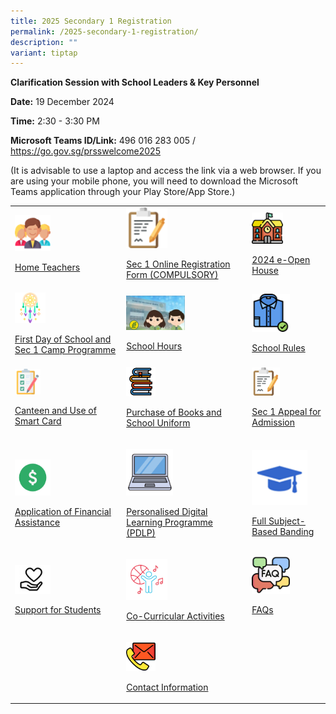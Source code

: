 ```yaml
---
title: 2025 Secondary 1 Registration
permalink: /2025-secondary-1-registration/
description: ""
variant: tiptap
---
```

<p><strong>Clarification Session with School Leaders &amp; Key Personnel</strong>
</p>
<p><strong>Date:</strong> 19 December 2024</p>
<p><strong>Time:</strong> 2:30 - 3:30 PM</p>
<p><strong>Microsoft Teams ID/Link:</strong> 496 016 283 005 / <a href="https://go.gov.sg/prsswelcome2025" rel="noopener noreferrer nofollow" target="_blank">https://go.gov.sg/prsswelcome2025</a>
</p>
<p>(It is advisable to use a laptop and access the link via a web browser.
If you are using your mobile phone, you will need to download the Microsoft
Teams application through your Play Store/App Store.)</p>
<table style="minWidth: 75px">
<colgroup>
<col>
<col>
<col>
</colgroup>
<tbody>
<tr>
<td rowspan="1" colspan="1">
<div class="isomer-image-wrapper">
<img style="width: 35%;" height="auto" width="100%" src="/images/Sec%201%20Registration/Key_Personnel.png">
</div>
<p><a href="/files/Sec 1 Registration/Home_Teachers.pdf" rel="noopener noreferrer nofollow" target="_blank">Home Teachers</a>
</p>
</td>
<td rowspan="1" colspan="1">
<div class="isomer-image-wrapper">
<img style="width: 35%;" height="auto" width="100%" src="/images/Sec%201%20Registration/Online_Registration.png">
</div>
<p><a href="https://form.gov.sg/6743c463134eac173226e9e6" rel="noopener noreferrer nofollow" target="_blank">Sec 1 Online Registration Form (COMPULSORY)</a>
</p>
</td>
<td rowspan="1" colspan="1">
<div class="isomer-image-wrapper">
<img style="width: 45%;" height="auto" width="100%" src="/images/Sec%201%20Registration/2023_e_Open_House.png">
</div>
<p><a href="/openhouse2024" rel="noopener noreferrer nofollow" target="_blank">2024 e-Open House</a>
</p>
</td>
</tr>
<tr>
<td rowspan="1" colspan="1">
<div class="isomer-image-wrapper">
<img style="width: 30%;" height="auto" width="100%" alt="" src="/images/Sec 1 Registration/Sec_1_Camp_Oneiric.png">
</div>
<p><a href="/files/Sec 1 Registration/First_Day_of_School_and_Camp_Oneiric_Programme__new_updated_.pdf" rel="noopener noreferrer nofollow" target="_blank">First Day of School and Sec 1 Camp Programme</a>
</p>
</td>
<td rowspan="1" colspan="1">
<div class="isomer-image-wrapper">
<img style="width: 50%;" height="auto" width="100%" alt="" src="/images/Sec 1 Registration/Message_to_2023_Sec_1_Pasirian.jpg">
</div>
<p><a href="/files/Sec 1 Registration/School_Hours__updated_.pdf" rel="noopener nofollow" target="_blank">School Hours</a>
</p>
</td>
<td rowspan="1" colspan="1">
<div class="isomer-image-wrapper">
<img style="width: 55%;" height="auto" width="100%" alt="" src="/images/Sec 1 Registration/Attire.png">
</div>
<p><a href="/files/Sec 1 Registration/School_Rules_and_Regulations__updated_.pdf" rel="noopener noreferrer nofollow" target="_blank">School Rules</a>
</p>
</td>
</tr>
<tr>
<td rowspan="1" colspan="1">
<div class="isomer-image-wrapper">
<img style="width: 25%;" height="auto" width="100%" alt="" src="/images/Sec 1 Registration/Useful_links.png">
</div>
<p><a href="/files/Sec 1 Registration/Sec_1_Reg_2024_Administrative_Matters__new_updated_.pdf" rel="noopener noreferrer nofollow" target="_blank">Canteen and Use of Smart Card</a>
</p>
</td>
<td rowspan="1" colspan="1">
<div class="isomer-image-wrapper">
<img style="width: 25%" height="auto" width="100%" alt="" src="/images/Sec 1 Registration/Book_icon.png">
</div>
<p><a href="https://www.pasirrissec.moe.edu.sg/useful-links/information-for-parents/booklist/" rel="noopener nofollow" target="_blank">Purchase of Books and School Uniform</a>
</p>
</td>
<td rowspan="1" colspan="1">
<div class="isomer-image-wrapper">
<img style="width: 40%;" height="auto" width="100%" src="/images/Sec%201%20Registration/Online_Registration.png">
</div>
<p><a href="/files/Sec 1 Registration/S1_School_Transfers.pdf" rel="noopener nofollow" target="_blank">Sec 1 Appeal for Admission</a>
</p>
</td>
</tr>
<tr>
<td rowspan="1" colspan="1">
<p></p>
<div class="isomer-image-wrapper">
<img style="width: 35%" height="auto" width="100%" alt="" src="/images/Sec 1 Registration/FAS.png">
</div>
<p><a href="https://www.pasirrissec.moe.edu.sg/useful-links/Information-for-Parents/Financial-Assistance/" rel="noopener nofollow" target="_blank">Application of Financial Assistance</a>
</p>
</td>
<td rowspan="1" colspan="1">
<p></p>
<div class="isomer-image-wrapper">
<img style="width: 40%" height="auto" width="100%" alt="" src="/images/Sec 1 Registration/PDLP.png">
</div>
<p><a href="/files/Sec 1 Registration/2025_PDLP_Parent_Engagement_Deck__Sec_1_Registration__2.pdf" rel="noopener noreferrer nofollow" target="_blank">Personalised Digital Learning Programme (PDLP)</a>
</p>
</td>
<td rowspan="1" colspan="1">
<p></p>
<div class="isomer-image-wrapper">
<img style="width: 80%" height="auto" width="100%" alt="" src="/images/Sec 1 Registration/SBB.png">
</div>
<p><a href="/files/Sec 1 Registration/fSBB_Slides_for_Website.pdf" rel="noopener noreferrer nofollow" target="_blank">Full Subject-Based Banding</a>
</p>
</td>
</tr>
<tr>
<td rowspan="1" colspan="1">
<p></p>
<div class="isomer-image-wrapper">
<img style="width: 35%" height="auto" width="100%" alt="" src="/images/Sec 1 Registration/Stu_support_icon.png">
</div>
<p><a href="/files/Sec 1 Registration/Support_for_Students__updated_.pdf" rel="noopener noreferrer nofollow" target="_blank">Support for Students</a>
</p>
</td>
<td rowspan="1" colspan="1">
<p></p>
<div class="isomer-image-wrapper">
<img style="width: 35%" height="auto" width="100%" alt="" src="/images/Sec 1 Registration/CCA.png">
</div>
<p><a href="/files/Sec 1 Registration/CCA_S1Briefing_19Dec2024.pdf" rel="noopener noreferrer nofollow" target="_blank">Co-Curricular Activities</a>
</p>
</td>
<td rowspan="1" colspan="1">
<div class="isomer-image-wrapper">
<img style="width: 55%;" height="auto" width="100%" alt="" src="/images/Sec 1 Registration/FAQ.png">
</div>
<p><a href="/files/Sec 1 Registration/FAQs.pdf" rel="noopener nofollow" target="_blank">FAQs</a>
</p>
</td>
</tr>
<tr>
<td rowspan="1" colspan="1">
<p></p>
</td>
<td rowspan="1" colspan="1">
<p></p>
<div class="isomer-image-wrapper">
<img style="width: 25%;" height="auto" width="100%" alt="" src="/images/Sec 1 Registration/Contact_Information.png">
</div>
<p><a href="https://pasirrissec.moe.edu.sg/Contact-Us" rel="noopener nofollow" target="_blank">Contact Information</a>
</p>
</td>
<td rowspan="1" colspan="1">
<p></p>
</td>
</tr>
</tbody>
</table>
<p></p>